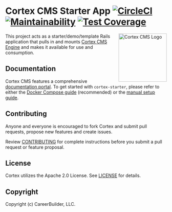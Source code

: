 # Cortex CMS Starter App [![CircleCI](https://circleci.com/gh/cortex-cms/cortex-starter.svg?style=svg)](https://circleci.com/gh/cortex-cms/cortex-starter) [![Maintainability](https://api.codeclimate.com/v1/badges/25153126e5743c9cd51d/maintainability)](https://codeclimate.com/github/cortex-cms/cortex-starter/maintainability) [![Test Coverage](https://api.codeclimate.com/v1/badges/25153126e5743c9cd51d/test_coverage)](https://codeclimate.com/github/cortex-cms/cortex-starter/test_coverage)
<img align="right" height="150"
     src="https://hiring-assets.careerbuilder.com/branding/cortex-logo.svg"
     alt="Cortex CMS Logo">

This project acts as a starter/demo/template Rails application that pulls in and mounts [Cortex CMS Engine](https://github.com/cortex-cms/cortex/) and makes it available for use and consumption.

## Documentation

Cortex CMS features a comprehensive [documentation portal](https://docs.cortexcms.org). To get started with `cortex-starter`, please refer to either the [Docker Compose guide](https://docs.cortexcms.org/basics/setup/docker-compose) \(recommended\) or the [manual setup guide](https://docs.cortexcms.org/basics/setup/manual-setup).

## Contributing

Anyone and everyone is encouraged to fork Cortex and submit pull requests, propose new features and create issues.

Review [CONTRIBUTING](CONTRIBUTING.md) for complete instructions before you submit a pull request or feature proposal.

## License

Cortex utilizes the Apache 2.0 License. See [LICENSE](LICENSE.md) for details.

## Copyright

Copyright (c) CareerBuilder, LLC.
